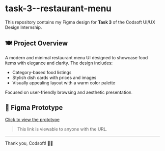 # task-3--restaurant-menu

This repository contains my Figma design for **Task 3** of the Codsoft UI/UX Design Internship.

## 🍽️ Project Overview

A modern and minimal restaurant menu UI designed to showcase food items with elegance and clarity. The design includes:
- Category-based food listings
- Stylish dish cards with prices and images
- Visually appealing layout with a warm color palette

Focused on user-friendly browsing and aesthetic presentation.

## 🔗 Figma Prototype

[Click to view the prototype](https://www.figma.com/proto/xdI9YZHWYStG0kieDJkCy8/Untitled?node-id=1-2&p=f&t=AR1BDRVTT1yuKrxg-1&scaling=scale-down&content-scaling=fixed&page-id=0%3A1&starting-point-node-id=1%3A2)

> This link is viewable to anyone with the URL.

---

Thank you, Codsoft! 🍕✨
